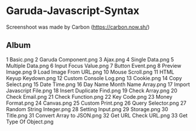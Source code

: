 # Garuda-Javascript-Syntax
Screenshoot was made by Carbon (https://carbon.now.sh/)

## Album
1 Basic.png
2 Garuda Component.png
3 Ajax.png
4 Single Data.png
5 Multiple Data.png
6 Input Focus Value.png
7 Button Event.png
8 Preview Image.png
9 Load Image From URL.png
10 Mouse Scroll.png
11 HTML Keyup Keydown.png
12 Custom Console Log.png
13 Cookie.png
14 Copy Select.png
15 Date Time.png
16 Day Name Month Name Array.png
17 Import Javascript File.png
18 Insert Duplicate Find.png
19 Check Array.png
20 Check Email.png
21 Check Function.png
22 Key Code.png
23 Money Format.png
24 Canvas.png
25 Custom Print.png
26 Query Selector.png
27 Random String Integer.png
28 Setting Input.png
29 Storage.png
30 Title.png
31 Convert Array to JSON.png
32 Get URL Check URL.png
33 Get Type Of Object.png